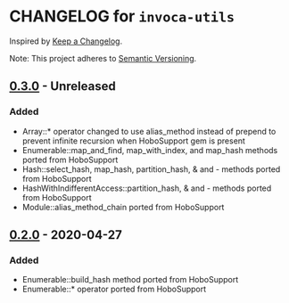 # CHANGELOG for `invoca-utils`

Inspired by [Keep a Changelog](https://keepachangelog.com/en/1.0.0/).

Note: This project adheres to [Semantic Versioning](https://semver.org/spec/v2.0.0.html).

## [0.3.0] - Unreleased
### Added
- Array::* operator changed to use alias_method instead of prepend to prevent infinite recursion when HoboSupport gem is present
- Enumerable::map_and_find, map_with_index, and map_hash methods ported from HoboSupport
- Hash::select_hash, map_hash, partition_hash, & and - methods ported from HoboSupport
- HashWithIndifferentAccess::partition_hash, & and - methods ported from HoboSupport
- Module::alias_method_chain ported from HoboSupport

## [0.2.0] - 2020-04-27
### Added
- Enumerable::build_hash method ported from HoboSupport
- Enumerable::* operator ported from HoboSupport

[0.3.0]: https://github.com/Invoca/invoca-utils/compare/v0.2.0...v0.3.0
[0.2.0]: https://github.com/Invoca/invoca-utils/compare/v0.1.1...v0.2.0
